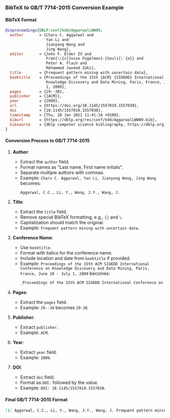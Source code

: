 ### BibTeX to GB/T 7714-2015 Conversion Example

#### BibTeX Format
```bibtex
@inproceedings{DBLP:conf/kdd/AggarwalLWW09,
  author       = {Charu C. Aggarwal and
                  Yan Li and
                  Jianyong Wang and
                  Jing Wang},
  editor       = {John F. Elder IV and
                  Fran{\c{c}}oise Fogelman{-}Souli{\'{e}} and
                  Peter A. Flach and
                  Mohammed Javeed Zaki},
  title        = {Frequent pattern mining with uncertain data},
  booktitle    = {Proceedings of the 15th {ACM} {SIGKDD} International Conference on
                  Knowledge Discovery and Data Mining, Paris, France, June 28 - July
                  1, 2009},
  pages        = {29--38},
  publisher    = {{ACM}},
  year         = {2009},
  url          = {https://doi.org/10.1145/1557019.1557030},
  doi          = {10.1145/1557019.1557030},
  timestamp    = {Thu, 28 Jan 2021 11:41:18 +0100},
  biburl       = {https://dblp.org/rec/conf/kdd/AggarwalLWW09.bib},
  bibsource    = {dblp computer science bibliography, https://dblp.org}
}
```

#### Conversion Process to GB/T 7714-2015
1. **Author**:
   - Extract the `author` field.
   - Format names as "Last name, First name initials".
   - Separate multiple authors with commas.
   - Example: `Charu C. Aggarwal, Yan Li, Jianyong Wang, Jing Wang` becomes:
     ```markdown
     Aggarwal, C.C., Li, Y., Wang, J.Y., Wang, J.
     ```

2. **Title**:
   - Extract the `title` field.
   - Remove special BibTeX formatting, e.g., `{}` and `\`.
   - Capitalization should match the original.
   - Example: `Frequent pattern mining with uncertain data`.

3. **Conference Name**:
   - Use `booktitle`.
   - Format with italics for the conference name.
   - Include location and date from `booktitle` if provided.
   - Example: `Proceedings of the 15th ACM SIGKDD International Conference on Knowledge Discovery and Data Mining, Paris, France, June 28 - July 1, 2009` becomes:
     ```markdown
     _Proceedings of the 15th ACM SIGKDD International Conference on Knowledge Discovery and Data Mining_, Paris, France, 2009.
     ```

4. **Pages**:
   - Extract the `pages` field.
   - Example: `29--38` becomes `29-38`.

5. **Publisher**:
   - Extract `publisher`.
   - Example: `ACM`.

6. **Year**:
   - Extract `year` field.
   - Example: `2009`.

7. **DOI**:
   - Extract `doi` field.
   - Format as `DOI:` followed by the value.
   - Example: `DOI: 10.1145/1557019.1557030`.

#### Final GB/T 7714-2015 Format
```markdown
[1] Aggarwal, C.C., Li, Y., Wang, J.Y., Wang, J. Frequent pattern mining with uncertain data[C]. _Proceedings of the 15th ACM SIGKDD International Conference on Knowledge Discovery and Data Mining_, Paris, France, 2009: 29-38. DOI: 10.1145/1557019.1557030.
```

